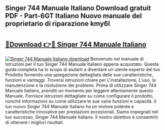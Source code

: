 ## Singer 744 Manuale Italiano Download gratuit PDF - Part-6GT Italiano Nuovo manuale del proprietario di riparazione kmy6l

# <h2><a href="http://dfbp1np.blite.top/?on=Singer+744+Manuale+Italiano">🔗Download 👉🔴 Singer 744 Manuale Italiano</a></h2>

[![Singer 744 Manuale Italiano download](https://i.imgur.com/lujVjoI.png)](http://dfbp1np.blite.top/?on=Singer+744+Manuale+Italiano)
Benvenuto nel manuale di Istruzioni per il tuo Singer 744 Manuale Italiano appena acquistato. Questa guida completa ha lo scopo di aiutarti a diventare un utente esperto del tuo Prodotto fornendo una spiegazione dettagliata delle sue caratteristiche, funzioni e vantaggi. Troverai istruzioni chiare per L'installazione, L'uso, la manutenzione e la risoluzione dei problemi. Prima di utilizzare Singer 744 Manuale Italiano, prenditi un momento per leggere attentamente questo Manuale. Fornisce istruzioni dettagliate su come configurare il prodotto, nonché informazioni su come utilizzare le sue varie funzioni e capacità. Il tuo nuovo Singer 744 Manuale Italiano ha un motore potente e caratteristiche innovative per prestazioni eccezionali. Siamo impegnati nel tuo successo, Singer 744 Manuale Italiano. Il nostro obiettivo è consentirti di ottenere i migliori risultati.

